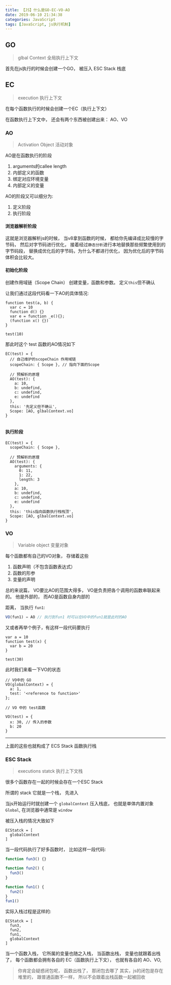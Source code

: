 ```yaml
---
title: 【JS】什么是GO-EC-VO-AO
date: 2019-06-10 21:34:38
categories: JavaScript
tags: [JavaScript, js执行机制]
---
```




## GO
> glbal Context 全局执行上下文

首先在js执行的时候会创建一个GO， 被压入 ESC Stack 栈底


## EC
> execution 执行上下文

在每个函数执行的时候会创建一个EC（执行上下文）

在函数执行上下文中， 还会有两个东西被创建出来： AO、VO

### AO
> Activation Object 活动对象

AO是在函数执行的阶段
1. arguments的callee length
2. 内部定义的函数
3. 绑定对应环境变量
4. 内部定义的变量

AO的阶段又可以细分为:
1. 定义阶段
2. 执行阶段


#### 浏览器解析阶段
这就是浏览器解析js的时候， 当v8拿到函数的时候， 都给你先编译成比较慢的字节码， 然后对字节码进行优化， 接着经过`静态分析`进行本地替换那些频繁使用到的字节码段， 替换成优化后的字节码，为什么不都进行优化， 因为优化后的字节码体积会比较大。

#### 初始化阶段
创建作用域链（Scope Chain）
创建变量，函数和参数。
定义`this`但不确认





让我们通过这段代码看一下AO的具体情况:
```Js
function test(a, b) {
  var c = 10
  function d() {}
  var e = function _e(){};
  (function x() {})
}

test(10)
```
那此时这个 test 函数的AO情况如下

```Js
EC(test) = {
  // 自己维护的scopeChain 作用域链
  scopeChain: { Scope }, // 指向下面的Scope

  // 预解析的原理
  AO(test): {
    a: 10,
    b: undefind,
    c: undefind,
    e: undefind
  },
  this: '先定义但不确认',
  Scope: [AO, glbalContext.vo]
}


```

#### 执行阶段

```Js
EC(test) = {
  scopeChain: { Scope },

  // 预解析的原理
  AO(test): {
    arguments: {
      0: 11,
      1: 22,
      length: 3
    },
    a: 10,
    b: undefind,
    c: undefind,
    e: undefind
  },
  this: 'this指向函数执行栈栈顶',
  Scope: [AO, glbalContext.vo]
}

```





### VO
> Variable object 变量对象

每个函数都有自己的VO对象， 存储着这些
1. 函数声明（不包含函数表达式）
2. 函数的形参
3. 变量的声明


总的来说篇， VO要比AO的范围大得多， VO是负责把各个调用的函数串联起来的。 他是外部的， 而AO是函数自身内部的

距离， 当执行 `fun1`:
```js
VO(fun1) = AO // 执行到fun1 时可以在VO中的fun1就是此时的AO
```

又或者再举个例子，有这样一段代码要执行
```Js
var a = 10
function test(x) {
  var b = 20 
}

test(30)
```

此时我们来看一下VO的状态

```Js
// VO中的 GO 
VO(globalContext) = {
  a: 1,
  test: '<reference to function>'
};

// VO 中的 test函数

VO(test) = {
  x: 30, // 传入的参数
  b: 20
}
```











***
上面的这些也就构成了 ECS Stack 函数执行栈

### ESC Stack
> executions statck  执行上下文栈

很多个函数存在一起的时候会存在一个ESC Stack

所谓的 stack 它就是一个栈， 先进入

当js开始运行时就创建一个 `globalContext` 压入栈底， 也就是单体内置对象`Global`, 在浏览器中通常是 `window`

被压入栈的情况大致如下
```Js
ECStatck = [
  globalContext
]
```

当一段代码执行了好多函数时， 比如这样一段代码: 
```js
function fun3() {}

function fun2() {
  fun3()
}

function fun1() {
  fun2()
}
fun1()
```

实际入栈过程是这样的:
```Js
ECStatck = [
  fun3,
  fun2,
  fun1,
  globalContext
]
```

当一个函数入栈， 它所属的变量也随之入栈， 当函数出栈， 变量也就跟着出栈了， 每个函数都会拥有各自的 EC（函数执行上下文）， 也就有各自的 AO、VO, 

> 你肯定会疑惑闭包呢， 函数出栈了， 那闭包去哪了
> 其实，js的闭包是存在堆里的， 跟普通函数不一样， 所以不会跟着出栈函数一起被回收


